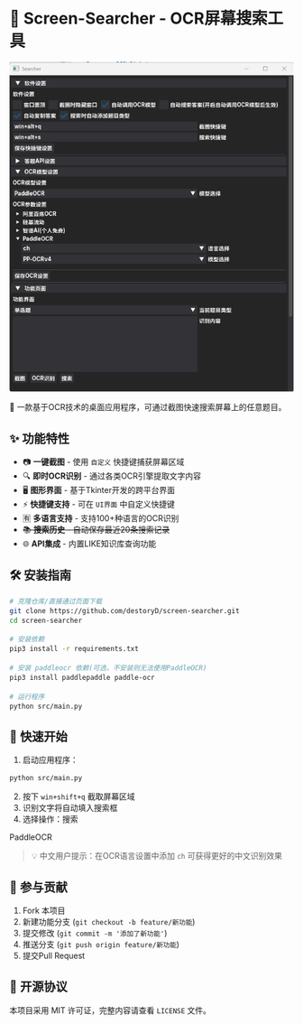 # 🚀 Screen-Searcher - OCR屏幕搜索工具

![演示截图](./index.png)

📌 一款基于OCR技术的桌面应用程序，可通过截图快速搜索屏幕上的任意题目。

## ✨ 功能特性

- 📷 **一键截图** - 使用 `自定义` 快捷键捕获屏幕区域
- 🔍 **即时OCR识别** - 通过各类OCR引擎提取文字内容
- 🖥️ **图形界面** - 基于Tkinter开发的跨平台界面
- ⚡ **快捷键支持** - 可在 `UI界面` 中自定义快捷键
- 🈶 **多语言支持** - 支持100+种语言的OCR识别
- ~~📚 **搜索历史** - 自动保存最近20条搜索记录~~
- 🌐 **API集成** - 内置LIKE知识库查询功能

## 🛠️ 安装指南

```bash
# 克隆仓库/直接通过页面下载
git clone https://github.com/destoryD/screen-searcher.git
cd screen-searcher

# 安装依赖
pip3 install -r requirements.txt

# 安装 paddleocr 依赖(可选，不安装则无法使用PaddleOCR)
pip3 install paddlepaddle paddle-ocr

# 运行程序
python src/main.py
```

## 🚦 快速开始

1. 启动应用程序：
```bash
python src/main.py
```

2. 按下 `win+shift+q` 截取屏幕区域
3. 识别文字将自动填入搜索框
4. 选择操作：搜索

PaddleOCR
> 💡 中文用户提示：在OCR语言设置中添加 `ch` 可获得更好的中文识别效果

## 🤝 参与贡献

1. Fork 本项目
2. 新建功能分支 (`git checkout -b feature/新功能`)
3. 提交修改 (`git commit -m '添加了新功能'`)
4. 推送分支 (`git push origin feature/新功能`)
5. 提交Pull Request

## 📄 开源协议

本项目采用 MIT 许可证，完整内容请查看 `LICENSE` 文件。
